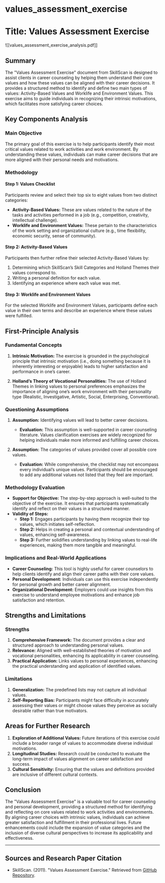 # values_assessment_exercise

# Title: Values Assessment Exercise
![[values_assessment_exercise_analysis.pdf]]

## Summary
The "Values Assessment Exercise" document from SkillScan is designed to assist clients in career counseling by helping them understand their core values and how these values can be aligned with their career decisions. It provides a structured method to identify and define two main types of values: Activity-Based Values and Worklife and Environment Values. This exercise aims to guide individuals in recognizing their intrinsic motivations, which facilitates more satisfying career choices.

## Key Components Analysis

### Main Objective
The primary goal of this exercise is to help participants identify their most critical values related to work activities and work environment. By understanding these values, individuals can make career decisions that are more aligned with their personal needs and motivations.

### Methodology

#### Step 1: Values Checklist
Participants review and select their top six to eight values from two distinct categories:
- **Activity-Based Values:** These are values related to the nature of the tasks and activities performed in a job (e.g., competition, creativity, intellectual challenge).
- **Worklife and Environment Values:** These pertain to the characteristics of the work setting and organizational culture (e.g., time flexibility, economic security, sense of community).

#### Step 2: Activity-Based Values
Participants then further refine their selected Activity-Based Values by:
1. Determining which SkillScan’s Skill Categories and Holland Themes their values correspond to.
2. Writing a personal definition for each value.
3. Identifying an experience where each value was met.

#### Step 3: Worklife and Environment Values
For the selected Worklife and Environment Values, participants define each value in their own terms and describe an experience where these values were fulfilled.

## First-Principle Analysis

### Fundamental Concepts

1. **Intrinsic Motivation:** The exercise is grounded in the psychological principle that intrinsic motivation (i.e., doing something because it is inherently interesting or enjoyable) leads to higher satisfaction and performance in one’s career.

2. **Holland’s Theory of Vocational Personalities:** The use of Holland Themes in linking values to personal preferences emphasizes the importance of aligning one’s work environment with their personality type (Realistic, Investigative, Artistic, Social, Enterprising, Conventional).

### Questioning Assumptions

1. **Assumption:** Identifying values will lead to better career decisions.
   - **Evaluation:** This assumption is well-supported in career counseling literature. Values clarification exercises are widely recognized for helping individuals make more informed and fulfilling career choices.

2. **Assumption:** The categories of values provided cover all possible core values.
   - **Evaluation:** While comprehensive, the checklist may not encompass every individual’s unique values. Participants should be encouraged to add any additional values not listed that they feel are important.

### Methodology Evaluation

- **Support for Objective:** The step-by-step approach is well-suited to the objective of the exercise. It ensures that participants systematically identify and reflect on their values in a structured manner.
- **Validity of Steps:**
  - **Step 1:** Engages participants by having them recognize their top values, which initiates self-reflection.
  - **Step 2:** Helps in creating a personal and contextual understanding of values, enhancing self-awareness.
  - **Step 3:** Further solidifies understanding by linking values to real-life experiences, making them more tangible and meaningful.

### Implications and Real-World Applications

- **Career Counseling:** This tool is highly useful for career counselors to help clients identify and align their career paths with their core values.
- **Personal Development:** Individuals can use this exercise independently for personal growth and better career alignment.
- **Organizational Development:** Employers could use insights from this exercise to understand employee motivations and enhance job satisfaction and retention.

## Strengths and Limitations

### Strengths
1. **Comprehensive Framework:** The document provides a clear and structured approach to understanding personal values.
2. **Relevance:** Aligned with well-established theories of motivation and vocational personalities, enhancing its applicability in career counseling.
3. **Practical Application:** Links values to personal experiences, enhancing the practical understanding and application of identified values.

### Limitations
1. **Generalization:** The predefined lists may not capture all individual values.
2. **Self-Reporting Bias:** Participants might face difficulty in accurately assessing their values or might choose values they perceive as socially desirable rather than true motivators.

## Areas for Further Research

1. **Exploration of Additional Values:** Future iterations of this exercise could include a broader range of values to accommodate diverse individual motivations.
2. **Longitudinal Studies:** Research could be conducted to evaluate the long-term impact of values alignment on career satisfaction and success.
3. **Cultural Sensitivity:** Ensuring that the values and definitions provided are inclusive of different cultural contexts.

## Conclusion

The "Values Assessment Exercise" is a valuable tool for career counseling and personal development, providing a structured method for identifying and reflecting on core values related to work activities and environments. By aligning career choices with intrinsic values, individuals can achieve greater satisfaction and fulfillment in their professional lives. Future enhancements could include the expansion of value categories and the inclusion of diverse cultural perspectives to increase its applicability and effectiveness.

---

## Sources and Research Paper Citation
- SkillScan. (2011). "Values Assessment Exercise." Retrieved from [GitHub Repository](https://github.com/kingler/mabos-research-papers/blob/main/research-papers/Ontology%20and%20Goal%20Model%20in%20Designing%20BDI%20Multi-Agent%20Systems.pdf).